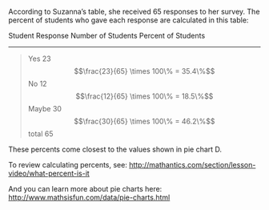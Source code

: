 According to Suzanna’s table, she received 65 responses
to her survey. The percent of students who gave each response are
calculated in this table:

  Student Response   Number of Students   Percent of Students
  ------------------ -------------------- -----------------------------------------
  > Yes              23                   $$\frac{23}{65} \times 100\% = 35.4\%$$
  > No               12                   $$\frac{12}{65} \times 100\% = 18.5\%$$
  > Maybe            30                   $$\frac{30}{65} \times 100\% = 46.2\%$$
  > total            65                   

These percents come closest to the values shown in pie chart D.

To review calculating percents, see:
<http://mathantics.com/section/lesson-video/what-percent-is-it>

And you can learn more about pie charts here:
<http://www.mathsisfun.com/data/pie-charts.html>
